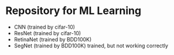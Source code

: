 # Repository for ML Learning

- CNN (trained by cifar-10)
- ResNet (trained by cifar-10)
- RetinaNet (trained by BDD100K)
- SegNet (trained by BDD100K)
  trained, but not working correctly
